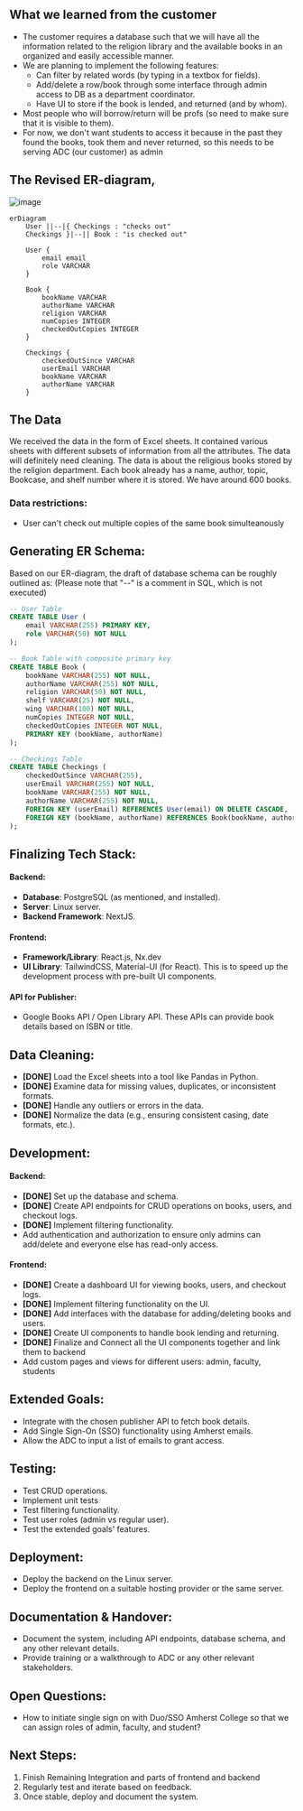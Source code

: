 ## What we learned from the customer
- The customer requires a database such that we will have all the information related to the religion library and the available books in an organized and easily accessible manner.
- We are planning to implement the following features:
    - Can filter by related words (by typing in a textbox for fields).
    - Add/delete a row/book through some interface through admin access to DB as a department coordinator.
    - Have UI to store if the book is lended, and returned (and by whom). 
- Most people who will borrow/return will be profs (so need to make sure that it is visible to them).
- For now, we don't want students to access it because in the past they found the books, took them and never returned, so this needs to be serving ADC (our customer) as admin

## The Revised ER-diagram,

![image](https://github.com/dmavani25/DivineManuscriptsDB/assets/89651168/ff84e0ae-4dd8-4780-8bcd-b42dcd8ec5bc)

```mermaid
erDiagram
    User ||--|{ Checkings : "checks out"
    Checkings }|--|| Book : "is checked out"
    
    User {
        email email
        role VARCHAR
    }

    Book {
        bookName VARCHAR
        authorName VARCHAR
        religion VARCHAR
        numCopies INTEGER
        checkedOutCopies INTEGER
    }

    Checkings {
        checkedOutSince VARCHAR
        userEmail VARCHAR
        bookName VARCHAR
        authorName VARCHAR
    }
```
## The Data
We received the data in the form of Excel sheets. It contained various sheets with different subsets of information from all the attributes. The data will definitely need cleaning. The data is about the religious books stored by the religion department. Each book already has a name, author, topic, Bookcase, and shelf number where it is stored. We have around 600 books.

### Data restrictions:
- User can't check out multiple copies of the same book simulteanously

## Generating ER Schema:
Based on our ER-diagram, the draft of database schema can be roughly outlined as: (Please note that "--" is a comment in SQL, which is not executed)

```sql
-- User Table
CREATE TABLE User (
    email VARCHAR(255) PRIMARY KEY,
    role VARCHAR(50) NOT NULL
);

-- Book Table with composite primary key
CREATE TABLE Book (
    bookName VARCHAR(255) NOT NULL,
    authorName VARCHAR(255) NOT NULL,
    religion VARCHAR(50) NOT NULL,
    shelf VARCHAR(25) NOT NULL,
    wing VARCHAR(100) NOT NULL,
    numCopies INTEGER NOT NULL,
    checkedOutCopies INTEGER NOT NULL,
    PRIMARY KEY (bookName, authorName)
);

-- Checkings Table
CREATE TABLE Checkings (
    checkedOutSince VARCHAR(255),
    userEmail VARCHAR(255) NOT NULL,
    bookName VARCHAR(255) NOT NULL,
    authorName VARCHAR(255) NOT NULL,
    FOREIGN KEY (userEmail) REFERENCES User(email) ON DELETE CASCADE,
    FOREIGN KEY (bookName, authorName) REFERENCES Book(bookName, authorName) ON DELETE CASCADE
);
```

## Finalizing Tech Stack:

#### Backend:
- **Database**: PostgreSQL (as mentioned, and installed).
- **Server**:  Linux server.
- **Backend Framework**: NextJS.

#### Frontend:
- **Framework/Library**: React.js, Nx.dev
- **UI Library**: TailwindCSS, Material-UI (for React). This is to speed up the development process with pre-built UI components.

#### API for Publisher:
- Google Books API / Open Library API. These APIs can provide book details based on ISBN or title.

## Data Cleaning:
- **[DONE]** Load the Excel sheets into a tool like Pandas in Python.
- **[DONE]** Examine data for missing values, duplicates, or inconsistent formats.
- **[DONE]** Handle any outliers or errors in the data.
- **[DONE]** Normalize the data (e.g., ensuring consistent casing, date formats, etc.).

## Development:

#### Backend:
- **[DONE]** Set up the database and schema.
- **[DONE]** Create API endpoints for CRUD operations on books, users, and checkout logs.
- **[DONE]** Implement filtering functionality.
- Add authentication and authorization to ensure only admins can add/delete and everyone else has read-only access.
  
#### Frontend:
- **[DONE]** Create a dashboard UI for viewing books, users, and checkout logs.
- **[DONE]** Implement filtering functionality on the UI.
- **[DONE]** Add interfaces with the database for adding/deleting books and users.
- **[DONE]** Create UI components to handle book lending and returning.
- **[DONE]** Finalize and Connect all the UI components together and link them to backend
- Add custom pages and views for different users: admin, faculty, students
  
## Extended Goals:
- Integrate with the chosen publisher API to fetch book details.
- Add Single Sign-On (SSO) functionality using Amherst emails.
- Allow the ADC to input a list of emails to grant access.

## Testing:
- Test CRUD operations.
- Implement unit tests
- Test filtering functionality.
- Test user roles (admin vs regular user).
- Test the extended goals' features.

## Deployment:
- Deploy the backend on the Linux server.
- Deploy the frontend on a suitable hosting provider or the same server.

## Documentation & Handover:
- Document the system, including API endpoints, database schema, and any other relevant details.
- Provide training or a walkthrough to ADC or any other relevant stakeholders.

## Open Questions:
- How to initiate single sign on with Duo/SSO Amherst College so that we can assign roles of admin, faculty, and student?

## Next Steps:
1. Finish Remaining Integration and parts of frontend and backend
2. Regularly test and iterate based on feedback.
3. Once stable, deploy and document the system.
